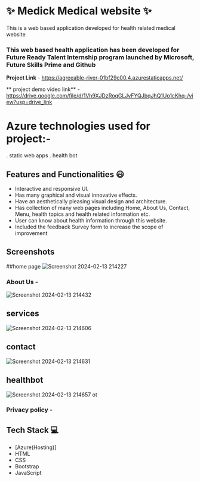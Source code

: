 # ✨ Medick Medical website  ✨

This is a web based application developed for health related medical website

### This web based health application has been developed for  Future Ready Talent Internship program launched by Microsoft, Future Skills Prime and Github 


**Project Link** - https://agreeable-river-01bf29c00.4.azurestaticapps.net/



** project demo video link** - https://drive.google.com/file/d/1Vh9XJDzRoqGLJvFYQJbqJhQ1Uo1cKhq-/view?usp=drive_link

# Azure technologies used for project:-
. static web apps
. health bot


## Features and Functionalities 😃

- Interactive and responsive UI.
- Has many graphical and visual innovative effects.
- Have an aesthetically pleasing visual design and architecture.
- Has collection of many web pages including Home, About Us, Contact, Menu, health topics and health related information etc.
- User can know about health information through this website.
- Included the feedback Survey form to increase the scope of improvement 

## Screenshots



##home page
![Screenshot 2024-02-13 214227](https://github.com/manideepmudragada9/medical-website-FRT/assets/141301854/d0a9e66c-59eb-4f53-bb60-2e4d5381d712)

   

### About Us -


![Screenshot 2024-02-13 214432](https://github.com/manideepmudragada9/medical-website-FRT/assets/141301854/5a9e1b5e-1f88-4bf8-888e-d5ab3bcfdce3)
## services
![Screenshot 2024-02-13 214606](https://github.com/manideepmudragada9/medical-website-FRT/assets/141301854/2433dece-349d-452d-9d52-83248b7b3481)


## contact

![Screenshot 2024-02-13 214631](https://github.com/manideepmudragada9/medical-website-FRT/assets/141301854/fa86a6a7-f5a9-42b3-bd73-91bc68ac20d0)

## healthbot
![Screenshot 2024-02-13 214657](https://github.com/manideepmudragada9/medical-website-FRT/assets/141301854/5c18e4f8-13bf-4beb-8664-c3289adfb9a3)
ot

### Privacy policy -





## Tech Stack 💻

- [Azure(Hosting)]
- HTML
- CSS
- Bootstrap
- JavaScript
